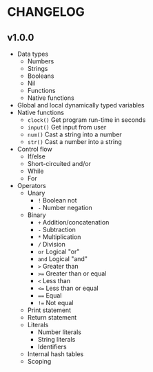# CHANGELOG

## v1.0.0
 - Data types
   - Numbers
   - Strings
   - Booleans
   - Nil
   - Functions
   - Native functions
 - Global and local dynamically typed variables
 - Native functions
   - `clock()` Get program run-time in seconds 
   - `input()` Get input from user
   - `num()` Cast a string into a number
   - `str()` Cast a number into a string
 - Control flow
   - If/else
   - Short-circuited and/or
   - While
   - For
 - Operators
   - Unary
     - `!` Boolean not
     - `-` Number negation
   - Binary
     - `+` Addition/concatenation
     - `-` Subtraction
     - `*` Multiplication
     - `/` Division
     - `or` Logical "or"
     - `and` Logical "and"
     - `>` Greater than
     - `>=` Greater than or equal
     - `<` Less than
     - `<=` Less than or equal
     - `==` Equal
     - `!=` Not equal
   - Print statement
   - Return statement
   - Literals
     - Number literals
     - String literals
     - Identifiers
   - Internal hash tables
   - Scoping
